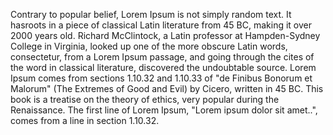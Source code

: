 Contrary to popular belief, Lorem Ipsum is not simply random text.
It hasroots in a piece of classical Latin literature from 45 BC, 
making it over 2000 years old.
Richard McClintock, a Latin professor at Hampden-Sydney College in Virginia, looked up one of the more 
obscure Latin words, consectetur, from a Lorem Ipsum passage, and going through the cites of the word in
 classical literature, discovered the undoubtable source.
Lorem Ipsum comes from sections 1.10.32 and 1.10.33 of "de Finibus Bonorum et Malorum" (The Extremes of
 Good and Evil) by Cicero, written in 45 BC. This book is a treatise on the theory of ethics, very 
 popular during the Renaissance. The first line of Lorem Ipsum, "Lorem ipsum dolor sit amet..", comes 
 from a line in section 1.10.32.